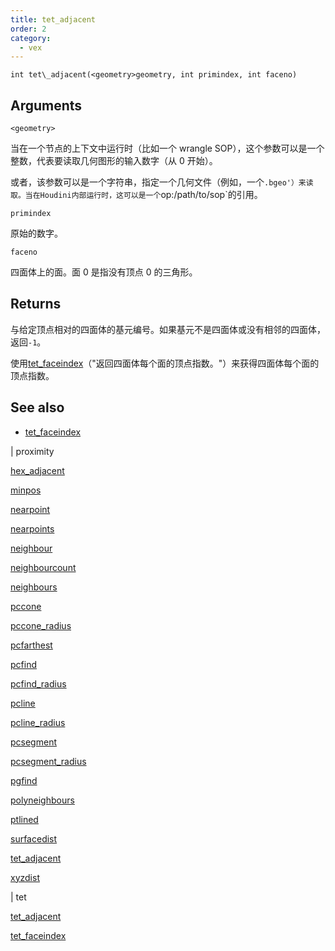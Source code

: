 ```yaml
---
title: tet_adjacent
order: 2
category:
  - vex
---
```


`int tet\_adjacent(<geometry>geometry, int primindex, int faceno)`

## Arguments

`<geometry>`

当在一个节点的上下文中运行时（比如一个 wrangle SOP），这个参数可以是一个整数，代表要读取几何图形的输入数字（从 0 开始）。

或者，该参数可以是一个字符串，指定一个几何文件（例如，一个`.bgeo'）来读取。当在Houdini内部运行时，这可以是一个`op:/path/to/sop`的引用。

`primindex`

原始的数字。

`faceno`

四面体上的面。面 0 是指没有顶点 0 的三角形。

## Returns

与给定顶点相对的四面体的基元编号。如果基元不是四面体或没有相邻的四面体，返回`-1`。

使用[tet_faceindex](tet_faceindex.html)（"返回四面体每个面的顶点指数。"）来获得四面体每个面的顶点指数。

## See also

- [tet_faceindex](tet_faceindex.html)

|
proximity

[hex_adjacent](hex_adjacent.html)

[minpos](minpos.html)

[nearpoint](nearpoint.html)

[nearpoints](nearpoints.html)

[neighbour](neighbour.html)

[neighbourcount](neighbourcount.html)

[neighbours](neighbours.html)

[pccone](pccone.html)

[pccone_radius](pccone_radius.html)

[pcfarthest](pcfarthest.html)

[pcfind](pcfind.html)

[pcfind_radius](pcfind_radius.html)

[pcline](pcline.html)

[pcline_radius](pcline_radius.html)

[pcsegment](pcsegment.html)

[pcsegment_radius](pcsegment_radius.html)

[pgfind](pgfind.html)

[polyneighbours](polyneighbours.html)

[ptlined](ptlined.html)

[surfacedist](surfacedist.html)

[tet_adjacent](tet_adjacent.html)

[xyzdist](xyzdist.html)

|
tet

[tet_adjacent](tet_adjacent.html)

[tet_faceindex](tet_faceindex.html)
